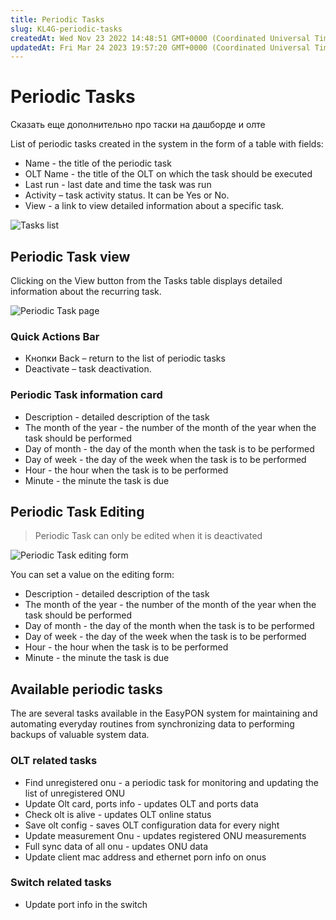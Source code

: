```yaml
---
title: Periodic Tasks
slug: KL4G-periodic-tasks
createdAt: Wed Nov 23 2022 14:48:51 GMT+0000 (Coordinated Universal Time)
updatedAt: Fri Mar 24 2023 19:57:20 GMT+0000 (Coordinated Universal Time)
---
```


# Periodic Tasks

Сказать еще дополнительно про таски на дашборде и олте

List of periodic tasks created in the system in the form of a table with fields:

* Name - the title of the periodic task
* OLT Name - the title of the OLT on which the task should be executed
* Last run - last date and time the task was run
* Activity – task activity status. It can be Yes or No.
* View - a link to view detailed information about a specific task.

![Tasks list](../.gitbook/assets/3sLVjT2Vh1H7nk80U50mo\_screencapture-ep-stg-disoft-dev-periodic-task-2022-11-24-002058.png)

## Periodic Task view

Clicking on the View button from the Tasks table displays detailed information about the recurring task.

![Periodic Task page](../.gitbook/assets/YzshMW0B9dgKQFYiSgR4Z\_screencapture-ep-stg-disoft-dev-periodic-task-87-info-2022-11-24-002147.png)

### Quick Actions Bar

* Кнопки Back – return to the list of periodic tasks
* Deactivate – task deactivation.

### Periodic Task information card

* Description - detailed description of the task
* The month of the year - the number of the month of the year when the task should be performed
* Day of month - the day of the month when the task is to be performed
* Day of week - the day of the week when the task is to be performed
* Hour - the hour when the task is to be performed
* Minute - the minute the task is due

## Periodic Task Editing

> Periodic Task can only be edited when it is deactivated

![Periodic Task editing form](../.gitbook/assets/nh47Z8HdMJqJ2SG13ExG1\_screencapture-ep-stg-disoft-dev-periodic-task-130-info-2022-12-04-230834.png)

You can set a value on the editing form:

* Description - detailed description of the task
* The month of the year - the number of the month of the year when the task should be performed
* Day of month - the day of the month when the task is to be performed
* Day of week - the day of the week when the task is to be performed
* Hour - the hour when the task is to be performed
* Minute - the minute the task is due

## Available periodic tasks

The are several tasks available in the EasyPON system for maintaining and automating everyday routines from synchronizing data to performing backups of valuable system data.

### OLT related tasks

* Find unregistered onu - a periodic task for monitoring and updating the list of unregistered ONU
* Update Olt card, ports info - updates OLT and ports data
* Check olt is alive - updates OLT online status
* Save olt config - saves OLT configuration data for every night
* Update measurement Onu - updates registered ONU measurements
* Full sync data of all onu - updates ONU data
* Update client mac address and ethernet porn info on onus

### Switch related tasks

* Update port info in the switch
